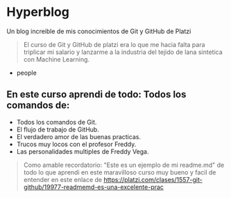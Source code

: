  # Hyperblog
Un blog increible de mis conocimientos de Git y GitHub de Platzi
>El curso de Git y GitHub de platzi era lo que me hacia falta para triplicar mi salario y lanzarme a la industria del tejido de lana sintetica con Machine Learning.
- people

## En este curso aprendi de todo: Todos los comandos de:
- Todos los comandos de Git.
- El flujo de trabajo de GitHub.
- El verdadero amor de las buenas practicas.
- Trucos muy locos con el profesor Freddy.
- Las personalidades multiples de Freddy Vega.

> Como amable recordatorio:  "Este es un ejemplo de mi readme.md" de todo lo que aprendi en este maravilloso curso muy bueno y facil de entender en este enlace de https://platzi.com/clases/1557-git-github/19977-readmemd-es-una-excelente-prac 
